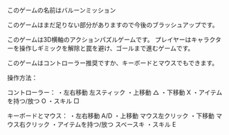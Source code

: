 このゲームの名前はバルーンミッション

このゲームはまだ足りない部分がありますので今後のブラッシュアップです。

このゲームは3D横軸のアクションパズルゲームです。
プレイヤーはキャラクターを操作しギミックを解除と罠を避け、ゴールまで進むゲームです。

このゲームはコントローラー推奨ですか、キーボードとマウスでもできます。

操作方法：

コントローラー：
・左右移動
左スティック
・上移動
△
・下移動
X
・アイテムを持つ/放つ
O
・スキル
□

キーボードとマウス：
・左右移動
A/D
・上移動
マウス左クリック
・下移動
マウス右クリック
・アイテムを持つ/放つ
スベースキ
・スキル
E








